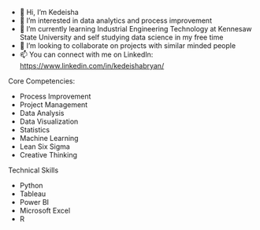 - 👋 Hi, I’m Kedeisha
- 👀 I’m interested in data analytics and process improvement
- 🌱 I’m currently learning Industrial Engineering Technology at Kennesaw State University and self studying data science in my free time
- 💞️ I’m looking to collaborate on projects with similar minded people
- 📫 You can connect with me on LinkedIn: https://www.linkedin.com/in/kedeishabryan/

Core Competencies:
- Process Improvement
- Project Management
- Data Analysis
- Data Visualization
- Statistics
- Machine Learning
- Lean Six Sigma
- Creative Thinking

Technical Skills
- Python
- Tableau
- Power BI
- Microsoft Excel
- R
